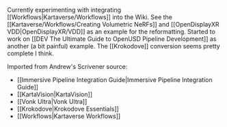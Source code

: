 Currently experimenting with integrating [[Workflows|Kartaverse/Workflows]] into the Wiki. See the [[Kartaverse/Workflows/Creating Volumetric NeRFs]] and [[OpenDisplayXR VDD|OpenDisplayXR/VDD]] as an example for the reformatting. Started to work on [[DEV The Ultimate Guide to OpenUSD Pipeline Development]] as another (a bit painful) example. The [[Krokodove]] conversion seems pretty complete I think.

Imported from Andrew's Scrivener source:
- [[Immersive Pipeline Integration Guide|Immersive Pipeline Integration Guide]]  
- [[KartaVision|KartaVision]]
- [[Vonk Ultra|Vonk Ultra]]
- [[Krokodove|Krokodove Essentials]]
- [[Workflows|Kartaverse Workflows]]
